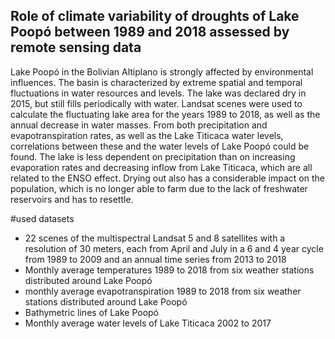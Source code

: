 ## Role of climate variability of droughts of Lake Poopó between 1989 and 2018 assessed by remote sensing data
Lake Poopó in the Bolivian Altiplano is strongly affected by environmental influences. The basin is characterized by extreme spatial and temporal fluctuations in water resources and levels. The lake was declared dry in 2015, but still fills periodically with water.
Landsat scenes were used to calculate the fluctuating lake area for the years 1989 to 2018, as well as the annual decrease in water masses. From both precipitation and evapotranspiration rates, as well as the Lake Titicaca water levels, correlations between these and the water levels of Lake Poopó could be found. The lake is less dependent on precipitation than on increasing evaporation rates and decreasing inflow from Lake Titicaca, which are all related to the ENSO effect. Drying out also has a considerable impact on the population, which is no longer able to farm due to the lack of freshwater reservoirs and has to resettle.

#used datasets
-	22 scenes of the multispectral Landsat 5 and 8 satellites with a resolution of 30 meters, each from April and July in a 6 and 4 year cycle from 1989 to 2009 and an annual time series from 2013 to 2018
-	Monthly average temperatures 1989 to 2018 from six weather stations distributed around Lake Poopó
-	monthly average evapotranspiration 1989 to 2018 from six weather stations distributed around Lake Poopó
-	Bathymetric lines of Lake Poopó
-	Monthly average water levels of Lake Titicaca 2002 to 2017

